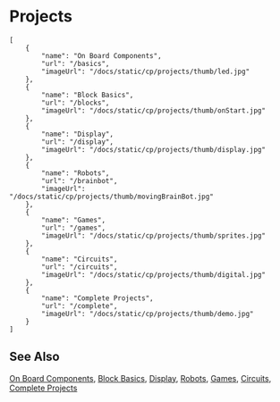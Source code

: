 # Projects

```codecard
[
    {
        "name": "On Board Components",
        "url": "/basics",
        "imageUrl": "/docs/static/cp/projects/thumb/led.jpg"
    },
    {
        "name": "Block Basics",
        "url": "/blocks",
        "imageUrl": "/docs/static/cp/projects/thumb/onStart.jpg"
    },
    {
        "name": "Display",
        "url": "/display",
        "imageUrl": "/docs/static/cp/projects/thumb/display.jpg"
    },
    {
        "name": "Robots",
        "url": "/brainbot",
        "imageUrl": "/docs/static/cp/projects/thumb/movingBrainBot.jpg"
    },
    {
        "name": "Games",
        "url": "/games",
        "imageUrl": "/docs/static/cp/projects/thumb/sprites.jpg"
    },
    {
        "name": "Circuits",
        "url": "/circuits",
        "imageUrl": "/docs/static/cp/projects/thumb/digital.jpg"
    },
    {
        "name": "Complete Projects",
        "url": "/complete",
        "imageUrl": "/docs/static/cp/projects/thumb/demo.jpg"
    }
]
```

## See Also

[On Board Components](/basics),
[Block Basics](/blocks),
[Display](/display),
[Robots](/brainbot),
[Games](/games),
[Circuits](/circuits),
[Complete Projects](/complete)

